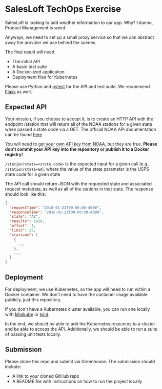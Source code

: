 # SalesLoft TechOps Exercise

SalesLoft is looking to add weather information to our app. Why? I dunno, Product Management is weird. 

Anyways, we need to set up a small proxy service so that we can abstract away the provider we use behind the scenes.  

The final result will need:
- The initial API
- A basic test suite
- A Docker-ized application
- Deployment files for Kubernetes

Please use Python and [pytest](https://docs.pytest.org/en/stable/) for the API and test suite. We recommend [Flask](https://flask.palletsprojects.com/en/1.1.x/) as well.

## Expected API

Your mission, if you choose to accept it, is to create an HTTP API with the endpoint /station that will return all of the NOAA stations for a given state when passed a state code via a GET. The official NOAA API documentation can be found [here](https://www.ncdc.noaa.gov/cdo-web/webservices/v2#stations)

You will need to [get your own API key from NOAA](https://www.ncdc.noaa.gov/cdo-web/token), but they are free. **Please don't commit your API key into the repository or publish it to a Docker registry!**

`/station?state=<state_code>` is the expected input for a given call (e.g., `/station?state=GA`), where the value of the state parameter is the USPS state code for a given state

The API call should return JSON with the requested state and associated request metadata, as well as all of the stations in that state. The response should look like this:
```json
{
  "requestTime": "2018-01-23T00:00:00-4000",
  "responseTime": "2018-01-23T00:00:00-4000",
  "state": "AZ",
  "results": 1028,
  "offset": 1,
  "limit": 25,
  "stations": [
    {
      ...
    },
    ...
  ]
}
```

## Deployment

For deployment, we use Kubernetes, so the app will need to run within a Docker container. We don't need to have the container image available publicly, just this repository.

If you don't have a Kubernetes cluster available, you can run one locally with [Minikube](https://kubernetes.io/docs/setup/minikube/) or [kind](https://github.com/kubernetes-sigs/kind).

In the end, we should be able to add the Kubernetes resources to a cluster and be able to access the API. Additionally, we should be able to run a suite of passing unit tests locally.

## Submission

Please clone this repo and submit via Greenhouse. The submission should include:

  * A link to your cloned GitHub repo
  * A README file with instructions on how to run the project locally
